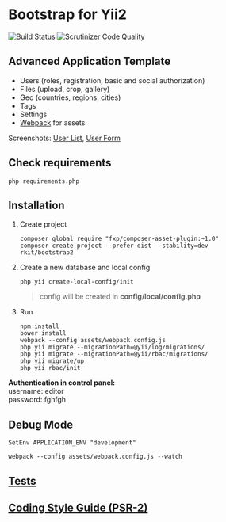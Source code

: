 Bootstrap for Yii2
========

[![Build Status](https://img.shields.io/travis/rkit/bootstrap2/master.svg?style=flat-square)](https://travis-ci.org/rkit/bootstrap2)
[![Scrutinizer Code Quality](https://img.shields.io/scrutinizer/g/rkit/bootstrap2/master.svg?style=flat-square)](https://scrutinizer-ci.com/g/rkit/bootstrap2/?branch=master)

## Advanced Application Template

- Users (roles, registration, basic and social authorization)
- Files (upload, crop, gallery)
- Geo (countries, regions, cities)
- Tags
- Settings
- [Webpack](http://webpack.github.io/) for assets

Screenshots:
[User List](https://cloud.githubusercontent.com/assets/4242765/5601755/2d9aad0c-9341-11e4-8ee2-ab5e02f90314.png),
[User Form](https://cloud.githubusercontent.com/assets/4242765/5601756/2fb0cdb0-9341-11e4-8d25-6aca3bc9baf8.png)


## Check requirements

```
php requirements.php
```

## Installation

1. Create project 

   ```
   composer global require "fxp/composer-asset-plugin:~1.0"
   composer create-project --prefer-dist --stability=dev rkit/bootstrap2
   ```

2. Create a new database and local config

   ```
   php yii create-local-config/init
   ```
   > config will be created in **config/local/config.php**

3. Run
   ```
   npm install
   bower install
   webpack --config assets/webpack.config.js
   php yii migrate --migrationPath=@yii/log/migrations/
   php yii migrate --migrationPath=@yii/rbac/migrations/
   php yii migrate/up
   php yii rbac/init
   ```

**Authentication in control panel:**  
username: editor  
password: fghfgh

## Debug Mode

~~~~
SetEnv APPLICATION_ENV "development"
~~~~

~~~~
webpack --config assets/webpack.config.js --watch
~~~~

## [Tests](https://github.com/rkit/bootstrap2/tree/master/tests)
## [Coding Style Guide (PSR-2)](http://www.php-fig.org/psr/psr-2)